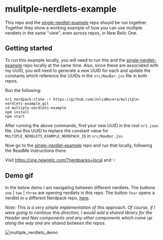 # mulitple-nerdlets-example

This repo and the [single-nerdlet-example](https://github.com/JuliaNocera/single-nerdlet-example) repo should be run together. Together they show a working example of how you can use multiple nerdlets in the same "view", even across repos, in New Relic One. 

## Getting started

To run this example locally, you will need to run this and the [single-nerdlet-example](https://github.com/JuliaNocera/single-nerdlet-example) repo locally at the same time. Also, since these are associated with my UUID, you will need to generate a new UUID for each and update the constants which reference the UUIDs in the `src/NavBar.jsx` file in both repos.

Run the following:

```
nr1 nerdpack:clone -r https://github.com/JuliaNocera/mulitple-nerdlets-example.git
cd multiple-nerdlets-example
npm install
npm start
```

After running the above commands, find your new UUID in the root `nr1.json` file. Use this UUID to replace the constant value for  `MULTIPLE_NERDLETS_EXAMPLE_NERDPACK_ID` in `src/NavBar.jsx`.

Now go to the [single-nerdlet-example](https://github.com/JuliaNocera/single-nerdlet-example) repo and run that locally, following the ReadMe instructions there.

Visit https://one.newrelic.com/?nerdpacks=local and :sparkles:


## Demo gif

In the below demo I am navigating between different nerdlets. The buttons `one` | `two` | `three` are opening nerdlets in this repo. The button `four` opens a nerdlet in a different Nerdpack repo, [here](https://github.com/JuliaNocera/single-nerdlet-example/tree/main/nerdlets/home). 

_Note: This is a very simple implementation of this approach. Of course, if I were going to continue this direction, I would add a shared library for the Header and Nav components and any other components which come up along the way and are shared between the repos._

![multiple_nerdlets_demo](https://user-images.githubusercontent.com/12112563/128580070-eb36eff3-6ebd-40b0-8a86-8b6169ce65ec.gif)

